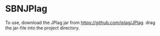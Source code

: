 # SBNJPlag
To use, download the JPlag jar from https://github.com/jplag/JPlag.
drag the jar-file into the project directory.
